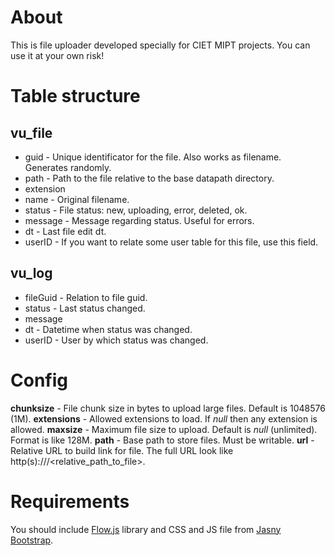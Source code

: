 # About
This is file uploader developed specially for CIET MIPT projects. You can use it at your own risk!

# Table structure
## vu_file
* guid - Unique identificator for the file. Also works as filename. Generates randomly.
* path - Path to the file relative to the base datapath directory.
* extension
* name - Original filename.
* status - File status: new, uploading, error, deleted, ok.
* message - Message regarding status. Useful for errors.
* dt - Last file edit dt.
* userID - If you want to relate some user table for this file, use this field.

## vu_log
* fileGuid - Relation to file guid.
* status - Last status changed.
* message
* dt - Datetime when status was changed.
* userID - User by which status was changed.

# Config

**chunksize** - File chunk size in bytes to upload large files. Default is 1048576 (1M).
**extensions** - Allowed extensions to load. If _null_ then any extension is allowed.
**maxsize** - Maximum file size to upload. Default is _null_ (unlimited). Format is like 128M.
**path** - Base path to store files. Must be writable. 
**url** - Relative URL to build link for file. The full URL look like http(s)://<host><url>/<relative_path_to_file>.

# Requirements
You should include [Flow.js](https://github.com/flowjs/flow.js) library and CSS and JS file from [Jasny Bootstrap](https://github.com/jasny/bootstrap/).